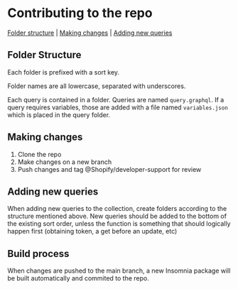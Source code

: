 # Contributing to the repo

[Folder structure](#folder-structure) | [Making changes](#making-changes) | [Adding new queries](#adding-new-queries) 

## Folder Structure

Each folder is prefixed with a sort key. 

Folder names are all lowercase, separated with underscores.

Each query is contained in a folder. Queries are named `query.graphql`. If a query requires variables, those are added with a file named `variables.json` which is placed in the query folder.

## Making changes

1. Clone the repo
2. Make changes on a new branch
3. Push changes and tag @Shopify/developer-support for review

## Adding new queries

When adding new queries to the collection, create folders according to the structure mentioned above. New queries should be added to the bottom of the existing sort order, unless the function is something that should logically happen first (obtaining token, a get before an update, etc)

## Build process

When changes are pushed to the main branch, a new Insomnia package will be built automatically and commited to the repo.